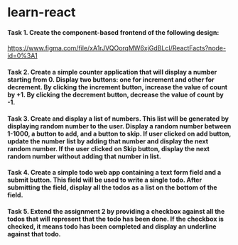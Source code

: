 # learn-react

#### Task 1. Create the component-based frontend of the following design:
https://www.figma.com/file/xA1rJVQOorqMW6xjGdBLcI/ReactFacts?node-id=0%3A1


#### Task 2. Create a simple counter application that will display a number starting from 0. Display two buttons: one for increment and other for decrement. By clicking the increment button, increase the value of count by +1. By clicking the decrement button, decrease the value of count by -1.


#### Task 3. Create and display a list of numbers. This list will be generated by displaying random number to the user. Display a random number between 1-1000, a button to add, and a button to skip. If user clicked on add button, update the number list by adding that number and display the next random number. If the user clicked on Skip button, display the next random number without adding that number in list.


#### Task 4. Create a simple todo web app containing a text form field and a submit button. This field will be used to write a single todo. After submitting the field, display all the todos as a list on the bottom of the field.


#### Task 5. Extend the assignment 2 by providing a checkbox against all the todos that will represent that the todo has been done. If the checkbox is checked, it means todo has been completed and display an underline against that todo.
